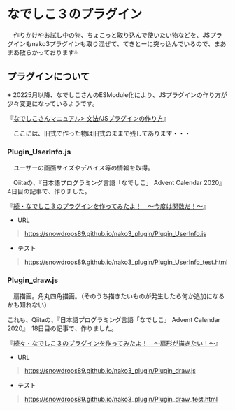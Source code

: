 # なでしこ３のプラグイン

　作りかけやお試し中の物、ちょこっと取り込んで使いたい物などを、JSプラグインもnako3プラグインも取り混ぜて、てきとーに突っ込んでいるので、まあまあ散らかっております💦

## プラグインについて
※ 20225月以降、なでしこさんのESModule化により、JSプラグインの作り方が少々変更になっているようです。
 
 『[なでしこさんマニュアル> 文法/JSプラグインの作り方](https://nadesi.com/v3/doc/index.php?%E6%96%87%E6%B3%95%2FJS%E3%83%97%E3%83%A9%E3%82%B0%E3%82%A4%E3%83%B3%E3%81%AE%E4%BD%9C%E3%82%8A%E6%96%B9&show)』

　ここには、旧式で作った物は旧式のままで残してあります・・・

### Plugin_UserInfo.js

　ユーザーの画面サイズやデバイス等の情報を取得。
 
　Qiitaの、『日本語プログラミング言語「なでしこ」 Advent Calendar 2020』　4日目の記事で、作りました。
 
『[続・なでしこ３のプラグインを作ってみたよ！　～今度は関数だ！～](https://qiita.com/snowdrops89/items/26d34d27fcf1a2cc5608)』

- URL
> https://snowdrops89.github.io/nako3_plugin/Plugin_UserInfo.js

- テスト
> https://snowdrops89.github.io/nako3_plugin/Plugin_UserInfo_test.html

### Plugin_draw.js

　扇描画。角丸四角描画。（そのうち描きたいものが発生したら何か追加になるかも知れない）
 
 これも、Qiitaの、『日本語プログラミング言語「なでしこ」 Advent Calendar 2020』　18日目の記事で、作りました。
 
『[続々・なでしこ３のプラグインを作ってみたよ！　～扇形が描きたい！～](https://qiita.com/snowdrops89/items/14865d4c1274d53c9756)』

- URL
> https://snowdrops89.github.io/nako3_plugin/Plugin_draw.js

- テスト
> https://snowdrops89.github.io/nako3_plugin/Plugin_draw_test.html
